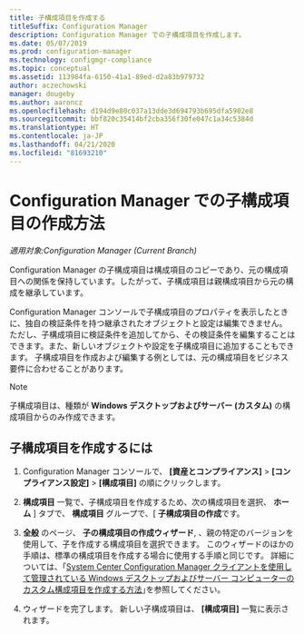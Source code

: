 ```yaml
---
title: 子構成項目を作成する
titleSuffix: Configuration Manager
description: Configuration Manager での子構成項目を作成します。
ms.date: 05/07/2019
ms.prod: configuration-manager
ms.technology: configmgr-compliance
ms.topic: conceptual
ms.assetid: 113984fa-6150-41a1-89ed-d2a83b979732
author: aczechowski
manager: dougeby
ms.author: aaroncz
ms.openlocfilehash: d194d9e80c037a13dde3d694793b695dfa5902e8
ms.sourcegitcommit: bbf820c35414bf2cba356f30fe047c1a34c5384d
ms.translationtype: HT
ms.contentlocale: ja-JP
ms.lasthandoff: 04/21/2020
ms.locfileid: "81693210"
---
```

# <a name="how-to-create-child-configuration-items-in-configuration-manager"></a>Configuration Manager での子構成項目の作成方法

*適用対象:Configuration Manager (Current Branch)*

Configuration Manager の子構成項目は構成項目のコピーであり、元の構成項目への関係を保持しています。したがって、子構成項目は親構成項目から元の構成を継承しています。  

Configuration Manager コンソールで子構成項目のプロパティを表示したときに、独自の検証条件を持つ継承されたオブジェクトと設定は編集できません。 ただし、子構成項目に検証条件を追加してから、その検証条件を編集することはできます。また、新しいオブジェクトや設定を子構成項目に追加することもできます。
子構成項目を作成および編集する例としては、元の構成項目をビジネス要件に合わせることがあります。  

> [!NOTE]  
>  子構成項目は、種類が **Windows デスクトップおよびサーバー (カスタム)** の構成項目からのみ作成できます。  

## <a name="to-create-a-child-configuration-item"></a>子構成項目を作成するには  

1.  Configuration Manager コンソールで、 **[資産とコンプライアンス]**  >  **[コンプライアンス設定]**  >  **[構成項目]** の順にクリックします。  

3.  **構成項目** 一覧で、子構成項目を作成するため、次の構成項目を選択、 **ホーム** ] タブで、 **構成項目** グループで、[ **子構成項目の作成**です。  

4.  **全般** のページ、 **子の構成項目の作成ウィザード**, 、親の特定のバージョンを使用して、子を作成する構成項目を選択できます。 このウィザードのほかの手順は、標準の構成項目を作成する場合に使用する手順と同じです。 詳細については、｢[System Center Configuration Manager クライアントを使用して管理されている Windows デスクトップおよびサーバー コンピューターのカスタム構成項目を作成する方法](../../compliance/deploy-use/create-custom-configuration-items-for-windows-desktop-and-server-computers-managed-with-the-client.md)｣を参照してください。  

5.  ウィザードを完了します。 新しい子構成項目は、 **[構成項目]** 一覧に表示されます。  
